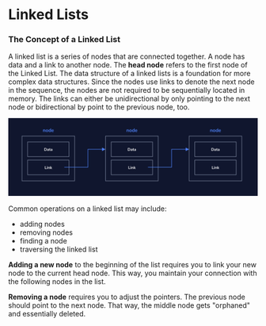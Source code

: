 # Linked Lists

### The Concept of a Linked List

A linked list is a series of nodes that are connected together. A node has data and a link to another node. The __head node__ refers to the first node of the Linked List. The data structure of a linked lists is a foundation for more complex data structures. Since the nodes use links to denote the next node in the sequence, the nodes are not required to be sequentially located in memory. The links can either be unidirectional by only pointing to the next node or bidirectional by point to the previous node, too. 

![A diagram of a linked list](img/linked_list.png)

Common operations on a linked list may include:

- adding nodes
- removing nodes
- finding a node
- traversing the linked list

__Adding a new node__ to the beginning of the list requires you to link your new node to the current head node. This way, you maintain your connection with the following nodes in the list.

__Removing a node__ requires you to adjust the pointers. The previous node should point to the next node. That way, the middle node gets "orphaned" and essentially deleted. 


